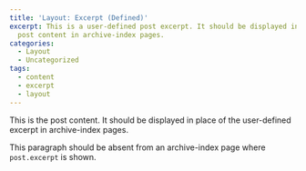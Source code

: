 ```yaml
---
title: 'Layout: Excerpt (Defined)'
excerpt: This is a user-defined post excerpt. It should be displayed in place of the
  post content in archive-index pages.
categories:
  - Layout
  - Uncategorized
tags:
  - content
  - excerpt
  - layout
---
```


This is the post content. It should be displayed in place of the user-defined excerpt in archive-index pages.

This paragraph should be absent from an archive-index page where `post.excerpt` is shown.

